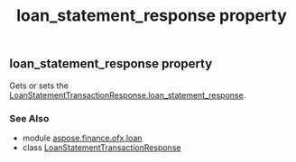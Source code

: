 ﻿---
title: loan_statement_response property
second_title: Aspose.Finance for Python via .NET API References
description: 
type: docs
weight: 40
url: /python-net/aspose.finance.ofx.loan/loanstatementtransactionresponse/loan_statement_response/
is_root: false
---

## loan_statement_response property


Gets or sets the [LoanStatementTransactionResponse.loan_statement_response](/finance/python-net/aspose.finance.ofx.loan/loanstatementtransactionresponse#loan_statement_response).

### See Also
* module [aspose.finance.ofx.loan](../../)
* class [LoanStatementTransactionResponse](/finance/python-net/aspose.finance.ofx.loan/loanstatementtransactionresponse)
